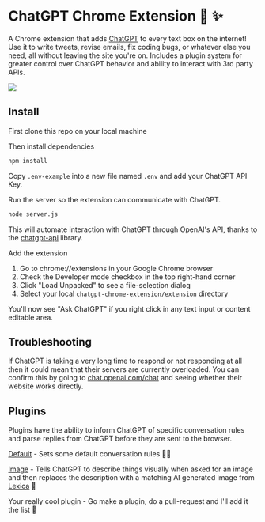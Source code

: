 # ChatGPT Chrome Extension 🤖 ✨

A Chrome extension that adds [ChatGPT](https://chat.openai.com) to every text box on the internet! Use it to write tweets, revise emails, fix coding bugs, or whatever else you need, all without leaving the site you're on. Includes a plugin system for greater control over ChatGPT behavior and ability to interact with 3rd party APIs.

![](https://i.imgur.com/CPMOyG7.gif)

## Install

First clone this repo on your local machine

Then install dependencies

```bash
npm install

```

Copy `.env-example` into a new file named `.env` and add your ChatGPT API Key.

Run the server so the extension can communicate with ChatGPT.

```bash
node server.js
```

This will automate interaction with ChatGPT through OpenAI's API, thanks to the [chatgpt-api](https://github.com/transitive-bullshit/chatgpt-api) library.

Add the extension

1. Go to chrome://extensions in your Google Chrome browser
2. Check the Developer mode checkbox in the top right-hand corner
3. Click "Load Unpacked" to see a file-selection dialog
4. Select your local `chatgpt-chrome-extension/extension` directory

You'll now see "Ask ChatGPT" if you right click in any text input or content editable area.

## Troubleshooting

If ChatGPT is taking a very long time to respond or not responding at all then it could mean that their servers are currently overloaded. You can confirm this by going to [chat.openai.com/chat](https://chat.openai.com/chat) and seeing whether their website works directly.

## Plugins

Plugins have the ability to inform ChatGPT of specific conversation rules and parse replies from ChatGPT before they are sent to the browser.

[Default](/plugins/Default.js) - Sets some default conversation rules 🧑‍🏫

[Image](/plugins/Image.js) - Tells ChatGPT to describe things visually when asked for an image and then replaces the description with a matching AI generated image from [Lexica](http://lexica.art) 📸

Your really cool plugin - Go make a plugin, do a pull-request and I'll add it the list 🤝

 